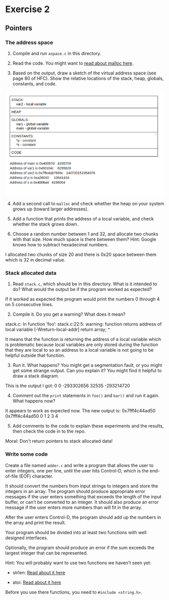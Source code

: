 # Exercise 2
## Pointers


### The address space

1. Compile and run `aspace.c` in this directory.

2. Read the code.  You might want to [read about malloc here](https://www.tutorialspoint.com/c_standard_library/c_function_malloc.htm).

3. Based on the output, draw a sketch of the virtual address space (see page 80 of HFC).  Show the relative locations of the stack, heap, globals, constants, and code.

![](https://raw.githubusercontent.com/vickymmcd/ExercisesInC/master/exercises/ex02/stackheapdiag.png)

4. Add a second call to `malloc` and check whether the heap on your system grows up (toward larger addresses).

5. Add a function that prints the address of a local variable, and check whether the stack grows down.

6. Choose a random number between 1 and 32, and allocate two chunks with that size.
How much space is there between them?  Hint: Google knows how to subtract hexadecimal numbers.

I allocated two chunks of size 20 and there is 0x20 space between them which is 32 in decimal value.


### Stack allocated data

1.  Read `stack.c`, which should be in this directory.  What is it
intended to do?  What would the output be if the program worked as
expected?

If it worked as expected the program would print the numbers 0 through 4 on 5
consecutive lines.

2.  Compile it.  Do you get a warning?  What does it mean?

stack.c: In function ‘foo’:
stack.c:22:5: warning: function returns address of local variable [-Wreturn-local-addr]
     return array;
     ^

It means that the function is returning the address of a local variable which is problematic because
local variables are only stored during the function that they are local to so an address to a local
variable is not going to be helpful outside that function.

3.  Run it.  What happens?  You might get a segmentation fault, or you might get
some strange output.  Can you explain it?  You might find it
helpful to draw a stack diagram.

This is the output I got:
0
0
-293302656
32535
-293214720


4.  Comment out the `print` statements in `foo()` and `bar()` and run
it again.  What happens now?

It appears to work as expected now. The new output is:
0x7fff4c44ad50
0x7fff4c44ad50
0
1
2
3
4

5.  Add comments to the code to explain these experiments and the results,
then check the code in to the repo.

Moral: Don't return pointers to stack allocated data!


### Write some code

Create a file named `adder.c` and write a program that allows the user to enter integers, one per line, until the user hits Control-D, which is the end-of-file (EOF) character.

It should convert the numbers from input strings to integers and store the integers in an array.  The program should produce appropriate error messages if the user enters something that exceeds the length of the input buffer, or can't be converted to an integer.  It should also produce an error message if the user enters more numbers than will fit in the array.

After the user enters Control-D, the program should add up the numbers in the array and print the result.

Your program should be divided into at least two functions with well designed interfaces.

Optionally, the program should produce an error if the sum exceeds the largest integer that can be represented.

Hint: You will probably want to use two functions we haven't seen yet:

* strlen: [Read about it here](https://www.tutorialspoint.com/c_standard_library/c_function_strlen.htm)

* atoi: [Read about it here](https://www.tutorialspoint.com/c_standard_library/c_function_atoi.htm)

Before you use there functions, you need to `#include <string.h>`.
